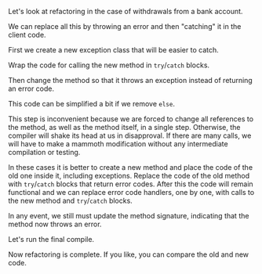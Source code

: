 Let's look at refactoring in the case of withdrawals from a bank account.

We can replace all this by throwing an error and then "catching" it in the client code.

First we create a new exception class that will be easier to catch.

Wrap the code for calling the new method in <code>try</code>/<code>catch</code> blocks.

Then change the method so that it throws an exception instead of returning an error code.

This code can be simplified a bit if we remove <code>else</code>.

This step is inconvenient because we are forced to change all references to the method, as well as the method itself, in a single step. Otherwise, the compiler will shake its head at us in disapproval. If there are many calls, we will have to make a mammoth modification without any intermediate compilation or testing.

In these cases it is better to create a new method and place the code of the old one inside it, including exceptions. Replace the code of the old method with <code>try</code>/<code>catch</code> blocks that return error codes. After this the code will remain functional and we can replace error code handlers, one by one, with calls to the new method and <code>try</code>/<code>catch</code> blocks.

In any event, we still must update the method signature, indicating that the method now throws an error.

Let's run the final compile.

Now refactoring is complete. If you like, you can compare the old and new code.
